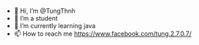 - 👋 Hi, I’m @TungThnh
- 👀 I’m a student
- 🌱 I’m currently learning java
- 📫 How to reach me https://www.facebook.com/tung.2.7.0.7/

<!---
TungThnh/TungThnh is a ✨ special ✨ repository because its `README.md` (this file) appears on your GitHub profile.
You can click the Preview link to take a look at your changes.
--->
